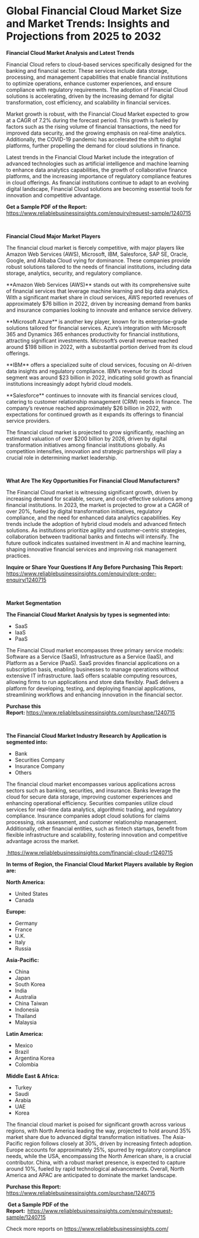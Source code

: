 <p><h1>Global Financial Cloud Market Size and Market Trends: Insights and Projections from 2025 to 2032</h1></p><p><strong>Financial Cloud Market Analysis and Latest Trends</strong></p>
<p><p>Financial Cloud refers to cloud-based services specifically designed for the banking and financial sector. These services include data storage, processing, and management capabilities that enable financial institutions to optimize operations, enhance customer experiences, and ensure compliance with regulatory requirements. The adoption of Financial Cloud solutions is accelerating, driven by the increasing demand for digital transformation, cost efficiency, and scalability in financial services.</p><p>Market growth is robust, with the Financial Cloud Market expected to grow at a CAGR of 7.2% during the forecast period. This growth is fueled by factors such as the rising volume of financial transactions, the need for improved data security, and the growing emphasis on real-time analytics. Additionally, the COVID-19 pandemic has accelerated the shift to digital platforms, further propelling the demand for cloud solutions in finance.</p><p>Latest trends in the Financial Cloud Market include the integration of advanced technologies such as artificial intelligence and machine learning to enhance data analytics capabilities, the growth of collaborative finance platforms, and the increasing importance of regulatory compliance features in cloud offerings. As financial institutions continue to adapt to an evolving digital landscape, Financial Cloud solutions are becoming essential tools for innovation and competitive advantage.</p></p>
<p><strong>Get a Sample PDF of the Report:&nbsp;</strong> <a href="https://www.reliablebusinessinsights.com/enquiry/request-sample/1240715?utm_campaign=2289&utm_medium=2&utm_source=Github&utm_content=ia&utm_term=10032025&utm_id=financial-cloud">https://www.reliablebusinessinsights.com/enquiry/request-sample/1240715</a></p>
<p>&nbsp;</p>
<p><strong>Financial Cloud Major Market Players</strong></p>
<p><p>The financial cloud market is fiercely competitive, with major players like Amazon Web Services (AWS), Microsoft, IBM, Salesforce, SAP SE, Oracle, Google, and Alibaba Cloud vying for dominance. These companies provide robust solutions tailored to the needs of financial institutions, including data storage, analytics, security, and regulatory compliance.</p><p>**Amazon Web Services (AWS)** stands out with its comprehensive suite of financial services that leverage machine learning and big data analytics. With a significant market share in cloud services, AWS reported revenues of approximately $76 billion in 2022, driven by increasing demand from banks and insurance companies looking to innovate and enhance service delivery.</p><p>**Microsoft Azure** is another key player, known for its enterprise-grade solutions tailored for financial services. Azure’s integration with Microsoft 365 and Dynamics 365 enhances productivity for financial institutions, attracting significant investments. Microsoft’s overall revenue reached around $198 billion in 2022, with a substantial portion derived from its cloud offerings.</p><p>**IBM** offers a specialized suite of cloud services, focusing on AI-driven data insights and regulatory compliance. IBM’s revenue for its cloud segment was around $23 billion in 2022, indicating solid growth as financial institutions increasingly adopt hybrid cloud models.</p><p>**Salesforce** continues to innovate with its financial services cloud, catering to customer relationship management (CRM) needs in finance. The company’s revenue reached approximately $26 billion in 2022, with expectations for continued growth as it expands its offerings to financial service providers.</p><p>The financial cloud market is projected to grow significantly, reaching an estimated valuation of over $200 billion by 2026, driven by digital transformation initiatives among financial institutions globally. As competition intensifies, innovation and strategic partnerships will play a crucial role in determining market leadership.</p></p>
<p>&nbsp;</p>
<p><strong>What Are The Key Opportunities For Financial Cloud Manufacturers?</strong></p>
<p><p>The Financial Cloud market is witnessing significant growth, driven by increasing demand for scalable, secure, and cost-effective solutions among financial institutions. In 2023, the market is projected to grow at a CAGR of over 20%, fueled by digital transformation initiatives, regulatory compliance, and the need for enhanced data analytics capabilities. Key trends include the adoption of hybrid cloud models and advanced fintech solutions. As institutions prioritize agility and customer-centric strategies, collaboration between traditional banks and fintechs will intensify. The future outlook indicates sustained investment in AI and machine learning, shaping innovative financial services and improving risk management practices.</p></p>
<p><strong>Inquire or Share Your Questions If Any Before Purchasing This Report:</strong> <a href="https://www.reliablebusinessinsights.com/enquiry/pre-order-enquiry/1240715?utm_campaign=2289&utm_medium=2&utm_source=Github&utm_content=ia&utm_term=10032025&utm_id=financial-cloud">https://www.reliablebusinessinsights.com/enquiry/pre-order-enquiry/1240715</a></p>
<p>&nbsp;</p>
<p><strong>Market Segmentation</strong></p>
<p><strong>The Financial Cloud Market Analysis by types is segmented into:</strong></p>
<p><ul><li>SaaS</li><li>IaaS</li><li>PaaS</li></ul></p>
<p><p>The Financial Cloud market encompasses three primary service models: Software as a Service (SaaS), Infrastructure as a Service (IaaS), and Platform as a Service (PaaS). SaaS provides financial applications on a subscription basis, enabling businesses to manage operations without extensive IT infrastructure. IaaS offers scalable computing resources, allowing firms to run applications and store data flexibly. PaaS delivers a platform for developing, testing, and deploying financial applications, streamlining workflows and enhancing innovation in the financial sector.</p></p>
<p><strong>Purchase this Report:&nbsp;</strong><a href="https://www.reliablebusinessinsights.com/purchase/1240715?utm_campaign=2289&utm_medium=2&utm_source=Github&utm_content=ia&utm_term=10032025&utm_id=financial-cloud">https://www.reliablebusinessinsights.com/purchase/1240715</a></p>
<p>&nbsp;</p>
<p><strong>The Financial Cloud Market Industry Research by Application is segmented into:</strong></p>
<p><ul><li>Bank</li><li>Securities Company</li><li>Insurance Company</li><li>Others</li></ul></p>
<p><p>The financial cloud market encompasses various applications across sectors such as banking, securities, and insurance. Banks leverage the cloud for secure data storage, improving customer experiences and enhancing operational efficiency. Securities companies utilize cloud services for real-time data analytics, algorithmic trading, and regulatory compliance. Insurance companies adopt cloud solutions for claims processing, risk assessment, and customer relationship management. Additionally, other financial entities, such as fintech startups, benefit from flexible infrastructure and scalability, fostering innovation and competitive advantage across the market.</p></p>
<p><a href="https://www.reliablebusinessinsights.com/financial-cloud-r1240715?utm_campaign=2289&utm_medium=2&utm_source=Github&utm_content=ia&utm_term=10032025&utm_id=financial-cloud">&nbsp;https://www.reliablebusinessinsights.com/financial-cloud-r1240715</a></p>
<p><strong>In terms of Region, the Financial Cloud Market Players available by Region are:</strong></p>
<p>
    <p> <strong> North America: </strong>
        <ul>
            <li>United States</li>
            <li>Canada</li>
        </ul>
        </p> 
    <p> <strong> Europe: </strong>
        <ul>
            <li>Germany</li>
            <li>France</li>
            <li>U.K.</li>
            <li>Italy</li>
            <li>Russia</li>
        </ul>
        </p> 
    <p> <strong> Asia-Pacific: </strong>
        <ul>
            <li>China</li>
            <li>Japan</li>
            <li>South Korea</li>
            <li>India</li>
            <li>Australia</li>
            <li>China Taiwan</li>
            <li>Indonesia</li>
            <li>Thailand</li>
            <li>Malaysia</li>
        </ul>
        </p> 
    <p> <strong> Latin America: </strong>
        <ul>
            <li>Mexico</li>
            <li>Brazil</li>
            <li>Argentina Korea</li>
            <li>Colombia</li>
        </ul>
        </p> 
    <p> <strong> Middle East & Africa: </strong>
        <ul>
            <li>Turkey</li>
            <li>Saudi</li>
            <li>Arabia</li>
            <li>UAE</li>
            <li>Korea</li>
        </ul>
    </p>
    </p>
<p><p>The financial cloud market is poised for significant growth across various regions, with North America leading the way, projected to hold around 35% market share due to advanced digital transformation initiatives. The Asia-Pacific region follows closely at 30%, driven by increasing fintech adoption. Europe accounts for approximately 25%, spurred by regulatory compliance needs, while the USA, encompassing the North American share, is a crucial contributor. China, with a robust market presence, is expected to capture around 10%, fueled by rapid technological advancements. Overall, North America and APAC are anticipated to dominate the market landscape.</p></p>
<p><strong>Purchase this Report: </strong><a href="https://www.reliablebusinessinsights.com/purchase/1240715?utm_campaign=2289&utm_medium=2&utm_source=Github&utm_content=ia&utm_term=10032025&utm_id=financial-cloud">https://www.reliablebusinessinsights.com/purchase/1240715</a></p>
<p>&nbsp;<strong>Get a Sample PDF of the Report:&nbsp;&nbsp;</strong><a href="https://www.reliablebusinessinsights.com/enquiry/request-sample/1240715?utm_campaign=2289&utm_medium=2&utm_source=Github&utm_content=ia&utm_term=10032025&utm_id=financial-cloud">https://www.reliablebusinessinsights.com/enquiry/request-sample/1240715</a></p>
<p><strong></strong></p>
<p>Check more reports on <a href="https://www.reliablebusinessinsights.com/?utm_campaign=2289&utm_medium=2&utm_source=Github&utm_content=ia&utm_term=10032025&utm_id=financial-cloud">https://www.reliablebusinessinsights.com/</a></p>